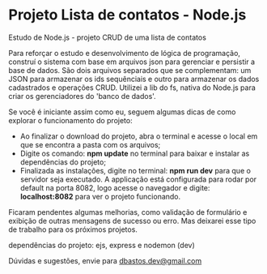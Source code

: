 # Projeto Lista de contatos - Node.js

Estudo de Node.js - projeto CRUD de uma lista de contatos

Para reforçar o estudo e desenvolvimento de lógica de programação, construí o sistema com base em arquivos json para gerenciar e persistir a base de dados. São dois arquivos separados que se complementam: um JSON para armazenar os ids sequênciais e outro para armazenar os dados cadastrados e operações CRUD. Utilizei a lib do fs, nativa do Node.js para criar os gerenciadores do 'banco de dados'.

Se você é iniciante assim como eu, seguem algumas dicas de como explorar o funcionamento do projeto: 

* Ao finalizar o download do projeto, abra o terminal e acesse o local em que se encontra a pasta com os arquivos;
* Digite os comando: **npm update** no terminal para baixar e instalar as dependências do projeto; 
* Finalizada as instalações, digite no terminal: **npm run dev** para que o servidor seja executado. A applicação está configurada para rodar por default na porta 8082, logo acesse o navegador e digite: **localhost:8082** para ver o projeto funcionando. 

Ficaram pendentes algumas melhorias, como validação de formulário e exibição de outras mensagens de sucesso ou erro. Mas deixarei esse tipo de trabalho para os próximos projetos. 

dependências do projeto: ejs, express e nodemon (dev)

Dúvidas e sugestões, envie para dbastos.dev@gmail.com 
